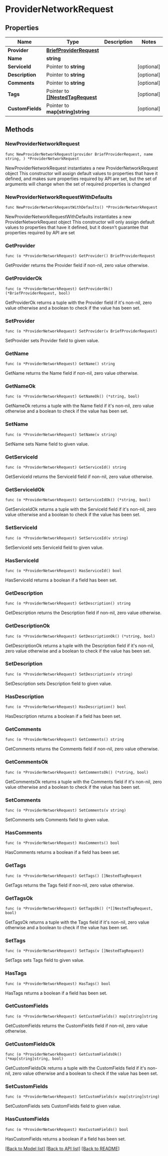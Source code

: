 # ProviderNetworkRequest

## Properties

Name | Type | Description | Notes
------------ | ------------- | ------------- | -------------
**Provider** | [**BriefProviderRequest**](BriefProviderRequest.md) |  | 
**Name** | **string** |  | 
**ServiceId** | Pointer to **string** |  | [optional] 
**Description** | Pointer to **string** |  | [optional] 
**Comments** | Pointer to **string** |  | [optional] 
**Tags** | Pointer to [**[]NestedTagRequest**](NestedTagRequest.md) |  | [optional] 
**CustomFields** | Pointer to **map[string]string** |  | [optional] 

## Methods

### NewProviderNetworkRequest

`func NewProviderNetworkRequest(provider BriefProviderRequest, name string, ) *ProviderNetworkRequest`

NewProviderNetworkRequest instantiates a new ProviderNetworkRequest object
This constructor will assign default values to properties that have it defined,
and makes sure properties required by API are set, but the set of arguments
will change when the set of required properties is changed

### NewProviderNetworkRequestWithDefaults

`func NewProviderNetworkRequestWithDefaults() *ProviderNetworkRequest`

NewProviderNetworkRequestWithDefaults instantiates a new ProviderNetworkRequest object
This constructor will only assign default values to properties that have it defined,
but it doesn't guarantee that properties required by API are set

### GetProvider

`func (o *ProviderNetworkRequest) GetProvider() BriefProviderRequest`

GetProvider returns the Provider field if non-nil, zero value otherwise.

### GetProviderOk

`func (o *ProviderNetworkRequest) GetProviderOk() (*BriefProviderRequest, bool)`

GetProviderOk returns a tuple with the Provider field if it's non-nil, zero value otherwise
and a boolean to check if the value has been set.

### SetProvider

`func (o *ProviderNetworkRequest) SetProvider(v BriefProviderRequest)`

SetProvider sets Provider field to given value.


### GetName

`func (o *ProviderNetworkRequest) GetName() string`

GetName returns the Name field if non-nil, zero value otherwise.

### GetNameOk

`func (o *ProviderNetworkRequest) GetNameOk() (*string, bool)`

GetNameOk returns a tuple with the Name field if it's non-nil, zero value otherwise
and a boolean to check if the value has been set.

### SetName

`func (o *ProviderNetworkRequest) SetName(v string)`

SetName sets Name field to given value.


### GetServiceId

`func (o *ProviderNetworkRequest) GetServiceId() string`

GetServiceId returns the ServiceId field if non-nil, zero value otherwise.

### GetServiceIdOk

`func (o *ProviderNetworkRequest) GetServiceIdOk() (*string, bool)`

GetServiceIdOk returns a tuple with the ServiceId field if it's non-nil, zero value otherwise
and a boolean to check if the value has been set.

### SetServiceId

`func (o *ProviderNetworkRequest) SetServiceId(v string)`

SetServiceId sets ServiceId field to given value.

### HasServiceId

`func (o *ProviderNetworkRequest) HasServiceId() bool`

HasServiceId returns a boolean if a field has been set.

### GetDescription

`func (o *ProviderNetworkRequest) GetDescription() string`

GetDescription returns the Description field if non-nil, zero value otherwise.

### GetDescriptionOk

`func (o *ProviderNetworkRequest) GetDescriptionOk() (*string, bool)`

GetDescriptionOk returns a tuple with the Description field if it's non-nil, zero value otherwise
and a boolean to check if the value has been set.

### SetDescription

`func (o *ProviderNetworkRequest) SetDescription(v string)`

SetDescription sets Description field to given value.

### HasDescription

`func (o *ProviderNetworkRequest) HasDescription() bool`

HasDescription returns a boolean if a field has been set.

### GetComments

`func (o *ProviderNetworkRequest) GetComments() string`

GetComments returns the Comments field if non-nil, zero value otherwise.

### GetCommentsOk

`func (o *ProviderNetworkRequest) GetCommentsOk() (*string, bool)`

GetCommentsOk returns a tuple with the Comments field if it's non-nil, zero value otherwise
and a boolean to check if the value has been set.

### SetComments

`func (o *ProviderNetworkRequest) SetComments(v string)`

SetComments sets Comments field to given value.

### HasComments

`func (o *ProviderNetworkRequest) HasComments() bool`

HasComments returns a boolean if a field has been set.

### GetTags

`func (o *ProviderNetworkRequest) GetTags() []NestedTagRequest`

GetTags returns the Tags field if non-nil, zero value otherwise.

### GetTagsOk

`func (o *ProviderNetworkRequest) GetTagsOk() (*[]NestedTagRequest, bool)`

GetTagsOk returns a tuple with the Tags field if it's non-nil, zero value otherwise
and a boolean to check if the value has been set.

### SetTags

`func (o *ProviderNetworkRequest) SetTags(v []NestedTagRequest)`

SetTags sets Tags field to given value.

### HasTags

`func (o *ProviderNetworkRequest) HasTags() bool`

HasTags returns a boolean if a field has been set.

### GetCustomFields

`func (o *ProviderNetworkRequest) GetCustomFields() map[string]string`

GetCustomFields returns the CustomFields field if non-nil, zero value otherwise.

### GetCustomFieldsOk

`func (o *ProviderNetworkRequest) GetCustomFieldsOk() (*map[string]string, bool)`

GetCustomFieldsOk returns a tuple with the CustomFields field if it's non-nil, zero value otherwise
and a boolean to check if the value has been set.

### SetCustomFields

`func (o *ProviderNetworkRequest) SetCustomFields(v map[string]string)`

SetCustomFields sets CustomFields field to given value.

### HasCustomFields

`func (o *ProviderNetworkRequest) HasCustomFields() bool`

HasCustomFields returns a boolean if a field has been set.


[[Back to Model list]](../README.md#documentation-for-models) [[Back to API list]](../README.md#documentation-for-api-endpoints) [[Back to README]](../README.md)


